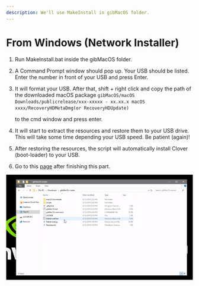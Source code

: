 ```yaml
---
description: We'll use MakeInstall in gibMacOS folder.
---
```


# From Windows \(Network Installer\)

1. Run MakeInstall.bat inside the gibMacOS folder.
2. A Command Prompt window should pop up. Your USB should be listed. Enter the number in front of your USB and press Enter.
3. It will format your USB. After that, shift + right click and copy the path of the downloaded macOS package `gibMacOS/macOS Downloads/publicrelease/xxx-xxxxx - xx.xx.x macOS xxxx/RecoveryHDMetaDmg(or RecoveryHDUpdate)`

    to the cmd window and press enter.

4. It will start to extract the resources and restore them to your USB drive. This will take some time depending your USB speed. Be patient \(again\)!
5. After restoring the resources, the script will automatically install Clover \(boot-loader\) to your USB.
6. Go to this [page](../preparing-the-installer-part-3/configuring-clover-in-windows.md) after finishing this part.

![](../../.gitbook/assets/ezgif-4-8fa1279bb84c.gif)



